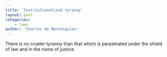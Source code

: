 ```yaml
---
title: 'Institutionalized tyranny'
layout: post
categories:
    - laws
author: 'Charles de Montesquieu'
---
```


There is no crueler tyranny than that which is perpetrated under the shield of law and in the name of justice.